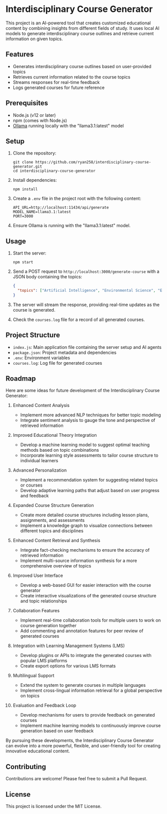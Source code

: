 # Interdisciplinary Course Generator

This project is an AI-powered tool that creates customized educational content by combining insights from different fields of study. It uses local AI models to generate interdisciplinary course outlines and retrieve current information on given topics.

## Features

- Generates interdisciplinary course outlines based on user-provided topics
- Retrieves current information related to the course topics
- Streams responses for real-time feedback
- Logs generated courses for future reference

## Prerequisites

- Node.js (v12 or later)
- npm (comes with Node.js)
- [Ollama](https://ollama.ai/) running locally with the "llama3.1:latest" model

## Setup

1. Clone the repository:
   ```
   git clone https://github.com/ryan258/interdisciplinary-course-generator.git
   cd interdisciplinary-course-generator
   ```

2. Install dependencies:
   ```
   npm install
   ```

3. Create a `.env` file in the project root with the following content:
   ```
   API_URL=http://localhost:11434/api/generate
   MODEL_NAME=llama3.1:latest
   PORT=3000
   ```

4. Ensure Ollama is running with the "llama3.1:latest" model.

## Usage

1. Start the server:
   ```
   npm start
   ```

2. Send a POST request to `http://localhost:3000/generate-course` with a JSON body containing the topics:
   ```json
   {
     "topics": ["Artificial Intelligence", "Environmental Science", "Ethics"]
   }
   ```

3. The server will stream the response, providing real-time updates as the course is generated.

4. Check the `courses.log` file for a record of all generated courses.

## Project Structure

- `index.js`: Main application file containing the server setup and AI agents
- `package.json`: Project metadata and dependencies
- `.env`: Environment variables
- `courses.log`: Log file for generated courses

## Roadmap

Here are some ideas for future development of the Interdisciplinary Course Generator:

1. Enhanced Content Analysis
   - Implement more advanced NLP techniques for better topic modeling
   - Integrate sentiment analysis to gauge the tone and perspective of retrieved information

2. Improved Educational Theory Integration
   - Develop a machine learning model to suggest optimal teaching methods based on topic combinations
   - Incorporate learning style assessments to tailor course structure to individual learners

3. Advanced Personalization
   - Implement a recommendation system for suggesting related topics or courses
   - Develop adaptive learning paths that adjust based on user progress and feedback

4. Expanded Course Structure Generation
   - Create more detailed course structures including lesson plans, assignments, and assessments
   - Implement a knowledge graph to visualize connections between different topics and disciplines

5. Enhanced Content Retrieval and Synthesis
   - Integrate fact-checking mechanisms to ensure the accuracy of retrieved information
   - Implement multi-source information synthesis for a more comprehensive overview of topics

6. Improved User Interface
   - Develop a web-based GUI for easier interaction with the course generator
   - Create interactive visualizations of the generated course structure and topic relationships

7. Collaboration Features
   - Implement real-time collaboration tools for multiple users to work on course generation together
   - Add commenting and annotation features for peer review of generated courses

8. Integration with Learning Management Systems (LMS)
   - Develop plugins or APIs to integrate the generated courses with popular LMS platforms
   - Create export options for various LMS formats

9. Multilingual Support
   - Extend the system to generate courses in multiple languages
   - Implement cross-lingual information retrieval for a global perspective on topics

10. Evaluation and Feedback Loop
    - Develop mechanisms for users to provide feedback on generated courses
    - Implement machine learning models to continuously improve course generation based on user feedback

By pursuing these developments, the Interdisciplinary Course Generator can evolve into a more powerful, flexible, and user-friendly tool for creating innovative educational content.

## Contributing

Contributions are welcome! Please feel free to submit a Pull Request.

## License

This project is licensed under the MIT License.